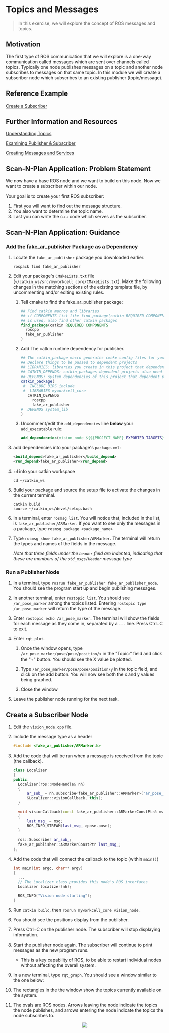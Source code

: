 # Topics and Messages
>In this exercise, we will explore the concept of ROS messages and topics.

## Motivation
The first type of ROS communication that we will explore is a one-way communication called messages which are sent over channels called topics. Typically one node publishes messages on a topic and another node subscribes to messages on that same topic. In this module we will create a subscriber node which subscribes to an existing publisher (topic/message).

## Reference Example

[Create a Subscriber](http://www.ros.org/wiki/ROS/Tutorials/WritingPublisherSubscriber%28c%2B%2B%29)

## Further Information and Resources

[Understanding Topics](http://www.ros.org/wiki/ROS/Tutorials/UnderstandingTopics)

[Examining Publisher & Subscriber](http://www.ros.org/wiki/ROS/Tutorials/ExaminingPublisherSubscriber)

[Creating Messages and Services](http://www.ros.org/wiki/ROS/Tutorials/CreatingMsgAndSrv)

## Scan-N-Plan Application: Problem Statement
We now have a base ROS node and we want to build on this node. Now we want to create a subscriber within our node.

Your goal is to create your first ROS subscriber:
 1. First you will want to find out the message structure.
 2. You also want to determine the topic name.
 3. Last you can write the c++ code which serves as the subscriber.

## Scan-N-Plan Application: Guidance
### Add the fake_ar_publisher Package as a Dependency

1. Locate the `fake_ar_publisher` package you downloaded earlier.

   ```
   rospack find fake_ar_publisher
   ```

2. Edit your package's `CMakeLists.txt` file (`~/catkin_ws/src/myworkcell_core/CMakeLists.txt`).  Make the following changes in the matching sections of the existing template file, by uncommenting and/or editing existing rules.

   1. Tell cmake to find the fake_ar_publisher package:

      ``` cmake
      ## Find catkin macros and libraries
      ## if COMPONENTS list like find_package(catkin REQUIRED COMPONENTS xyz)
      ## is used, also find other catkin packages
      find_package(catkin REQUIRED COMPONENTS 
        roscpp 
        fake_ar_publisher
      )
      ```

   2. Add The catkin runtime dependency for publisher.

      ``` cmake
      ## The catkin_package macro generates cmake config files for your package
      ## Declare things to be passed to dependent projects
      ## LIBRARIES: libraries you create in this project that dependent projects also need
      ## CATKIN_DEPENDS: catkin_packages dependent projects also need
      ## DEPENDS: system dependencies of this project that dependent projects also need
      catkin_package(
       #  INCLUDE_DIRS include
       #  LIBRARIES myworkcell_core
         CATKIN_DEPENDS 
           roscpp 
           fake_ar_publisher
      #  DEPENDS system_lib
      )
      ```

   3. Uncomment/edit the `add_dependencies` line __below__ your `add_executable` rule:
      
      ``` cmake
      add_dependencies(vision_node ${${PROJECT_NAME}_EXPORTED_TARGETS} ${catkin_EXPORTED_TARGETS})
      ```

3. add dependencies into your package's `package.xml`:

   ```xml
   <build_depend>fake_ar_publisher</build_depend>
   <run_depend>fake_ar_publisher</run_depend>
   ```

4. `cd` into your catkin workspace

   ```
   cd ~/catkin_ws
   ```

5. Build your package and source the setup file to activate the changes in the current terminal.

   ```
   catkin build
   source ~/catkin_ws/devel/setup.bash
   ```

7. In a terminal, enter `rosmsg list`.  You will notice that, included in the list, is `fake_ar_publisher/ARMarker`.  If you want to see only the messages in a package, type `rosmsg package <package_name>`

8. Type `rosmsg show fake_ar_publisher/ARMarker`.  The terminal will return the types and names of the fields in the message.

   *Note that three fields under the `header` field are indented, indicating that these are members of the `std_msgs/Header` message type*

### Run a Publisher Node

1. In a terminal, type `rosrun fake_ar_publisher fake_ar_publisher_node`. You should see the program start up and begin publishing messages.

2. In another terminal, enter `rostopic list`.  You should see `/ar_pose_marker` among the topics listed. Entering `rostopic type /ar_pose_marker` will return the type of the message.

3. Enter `rostopic echo /ar_pose_marker`. The terminal will show the fields for each message as they come in, separated by a `---` line.  Press Ctrl+C to exit.

4. Enter `rqt_plot`.

   1. Once the window opens, type `/ar_pose_marker/pose/pose/position/x` in the "Topic:" field and click the "+" button. You should see the X value be plotted.

   2. Type `/ar_pose_marker/pose/pose/position/y` in the topic field, and click on the add button.  You will now see both the x and y values being graphed.

   3. Close the window

5. Leave the publisher node running for the next task.

## Create a Subscriber Node
1. Edit the `vision_node.cpp` file.

2. Include the message type as a header

   ``` c++
   #include <fake_ar_publisher/ARMarker.h>
   ```

2. Add the code that will be run when a message is received from the topic (the callback). 

   ``` c++
   class Localizer
   {
   public:
     Localizer(ros::NodeHandle& nh)
     {
         ar_sub_ = nh.subscribe<fake_ar_publisher::ARMarker>("ar_pose_marker", 1, 
         &Localizer::visionCallback, this);
     }

     void visionCallback(const fake_ar_publisher::ARMarkerConstPtr& msg)
     {
         last_msg_ = msg;
         ROS_INFO_STREAM(last_msg_->pose.pose);
     }
  
     ros::Subscriber ar_sub_;
     fake_ar_publisher::ARMarkerConstPtr last_msg_;
   };
   ```

3. Add the code that will connect the callback to the topic (within `main()`)

   ``` c++
   int main(int argc, char** argv)
   {
     ...
     // The Localizer class provides this node's ROS interfaces
     Localizer localizer(nh);

     ROS_INFO("Vision node starting");
   }
   ```
 
4. Run `catkin build`, then `rosrun myworkcell_core vision_node`.

5. You should see the positions display from the publisher.

6. Press Ctrl+C on the publisher node.  The subscriber will stop displaying information.

7. Start the publisher node again. The subscriber will continue to print messages as the new program runs.

   * This is a key capability of ROS, to be able to restart individual nodes without affecting the overall system.

8. In a new terminal, type `rqt_graph`. You should see a window similar to the one below:

9. The rectangles in the the window show the topics currently available on the system.

10. The ovals are ROS nodes.  Arrows leaving the node indicate the topics the node publishes, and arrows entering the node indicate the topics the node subscribes to.

<p align="center"><img src=http://aeswiki.datasys.swri.edu/rositraining/Exercises/1.6?action=AttachFile&do=get&target=1.png /></p>

